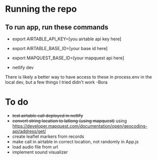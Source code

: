 # Running the repo

## To run app, run these commands
- export AIRTABLE_API_KEY=[you airtable api key here]
- export AIRTABLE_BASE_ID=[your base id here]
- export MAPQUEST_BASE_ID=[your mapquest api here]

- netlify dev

There is likely a better way to have access to these in process.env in the local dev, but a few things I tried didn't work -Bora

# To do

- ~~test airtable call deployed in netlify~~
- ~~convert string location to latlong (using mapquest)~~ using https://developer.mapquest.com/documentation/open/geocoding-api/address/get/
- create leaflet markers from records
- make call in airtable in correct location, not randomly in App.js
- load audio file from url
- implement sound visualizer
